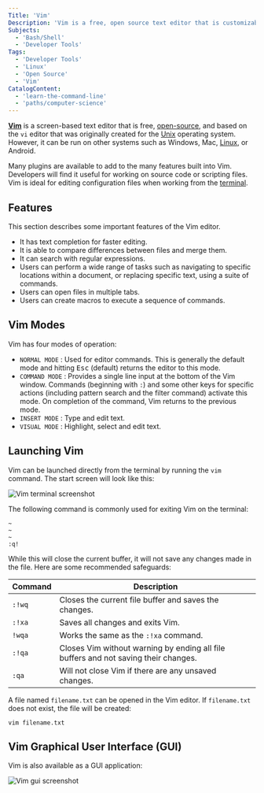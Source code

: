 ```yaml
---
Title: 'Vim'
Description: 'Vim is a free, open source text editor that is customizable text and available on many operating systems.'
Subjects:
  - 'Bash/Shell'
  - 'Developer Tools'
Tags:
  - 'Developer Tools'
  - 'Linux'
  - 'Open Source'
  - 'Vim'
CatalogContent:
  - 'learn-the-command-line'
  - 'paths/computer-science'
---
```


[**Vim**](https://www.vim.org/) is a screen-based text editor that is free, [open-source](https://www.codecademy.com/resources/docs/open-source), and based on the `vi` editor that was originally created for the [Unix](https://www.codecademy.com/resources/docs/general/unix) operating system. However, it can be run on other systems such as Windows, Mac, [Linux](https://www.codecademy.com/resources/docs/open-source/linux), or Android.

Many plugins are available to add to the many features built into Vim. Developers will find it useful for working on source code or scripting files. Vim is ideal for editing configuration files when working from the [terminal](https://www.codecademy.com/resources/docs/command-line/terminal).

## Features

This section describes some important features of the Vim editor.

- It has text completion for faster editing.
- It is able to compare differences between files and merge them.
- It can search with regular expressions.
- Users can perform a wide range of tasks such as navigating to specific locations within a document, or replacing specific text, using a suite of commands.
- Users can open files in multiple tabs.
- Users can create macros to execute a sequence of commands.

## Vim Modes

Vim has four modes of operation:

- `NORMAL MODE` : Used for editor commands. This is generally the default mode and hitting <kbd>Esc</kbd> (default) returns the editor to this mode.
- `COMMAND MODE` : Provides a single line input at the bottom of the Vim window. Commands (beginning with `:`) and some other keys for specific actions (including pattern search and the filter command) activate this mode. On completion of the command, Vim returns to the previous mode.
- `INSERT MODE` : Type and edit text.
- `VISUAL MODE` : Highlight, select and edit text.

## Launching Vim

Vim can be launched directly from the terminal by running the `vim` command. The start screen will look like this:

![Vim terminal screenshot](https://raw.githubusercontent.com/Codecademy/docs/main/media/vim-terminal.png)

The following command is commonly used for exiting Vim on the terminal:

```shell
~
~
~
:q!
```

While this will close the current buffer, it will not save any changes made in the file. Here are some recommended safeguards:

| Command | Description                                                                         |
| ------- | ----------------------------------------------------------------------------------- |
| `:!wq`  | Closes the current file buffer and saves the changes.                               |
| `:!xa`  | Saves all changes and exits Vim.                                                    |
| `!wqa`  | Works the same as the `:!xa` command.                                               |
| `:!qa`  | Closes Vim without warning by ending all file buffers and not saving their changes. |
| `:qa`   | Will not close Vim if there are any unsaved changes.                                |

A file named `filename.txt` can be opened in the Vim editor. If `filename.txt` does not exist, the file will be created:

```shell
vim filename.txt
```

## Vim Graphical User Interface (GUI)

Vim is also available as a GUI application:

![Vim gui screenshot](https://raw.githubusercontent.com/Codecademy/docs/main/media/vim-gui.png)
